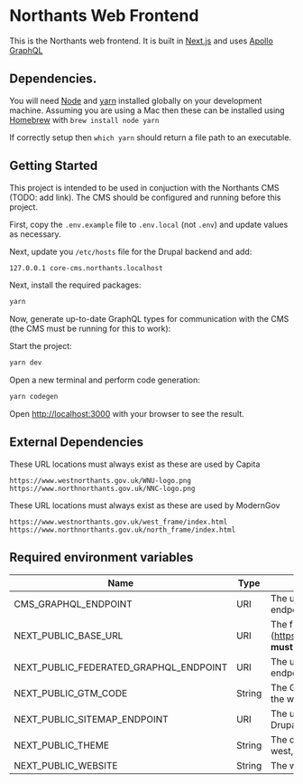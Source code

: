 # Northants Web Frontend

This is the Northants web frontend.
It is built in [Next.js](https://nextjs.org) and uses [Apollo GraphQL](https://www.apollographql.com/)

## Dependencies.

You will need [Node](https://nodejs.org/) and [yarn](https://yarnpkg.com/lang/en/) installed globally on your development machine. Assuming you are using a Mac then these can be installed using [Homebrew](https://brew.sh/) with `brew install node yarn`

If correctly setup then `which yarn` should return a file path to an executable.

## Getting Started

This project is intended to be used in conjuction with the Northants CMS (TODO: add link). The CMS should be configured and running before this project.

First, copy the `.env.example` file to `.env.local` (not `.env`) and update values as necessary.

Next, update you `/etc/hosts` file for the Drupal backend and add:

```bash
127.0.0.1 core-cms.northants.localhost
```

Next, install the required packages:

```bash
yarn
```

Now, generate up-to-date GraphQL types for communication with the CMS (the CMS must be running for this to work):

Start the project:

```bash
yarn dev
```

Open a new terminal and perform code generation:

```bash
yarn codegen
```

Open [http://localhost:3000](http://localhost:3000) with your browser to see the result.


## External Dependencies

These URL locations must always exist as these are used by Capita

```
https://www.westnorthants.gov.uk/WNU-logo.png
https://www.northnorthants.gov.uk/NNC-logo.png
```

These URL locations must always exist as these are used by ModernGov

```
https://www.westnorthants.gov.uk/west_frame/index.html
https://www.northnorthants.gov.uk/north_frame/index.html
```

## Required environment variables
| Name        | Type        | Value |
| ----------- | ----------- | ----------- |
| CMS_GRAPHQL_ENDPOINT      | URI       | The url to the Drupal GraphQL endpoint |
| NEXT_PUBLIC_BASE_URL  | URI        | The frontend website URL (https://www.westnorthants.co.uk/) **must contain trailing slash** |
| NEXT_PUBLIC_FEDERATED_GRAPHQL_ENDPOINT  | URI        | The url to the federated GraphQL endpoint |
| NEXT_PUBLIC_GTM_CODE  | String        | The Google Tag Manager code for the website |
| NEXT_PUBLIC_SITEMAP_ENDPOINT  | URI        | The url to the sitemap.xml file in Drupal |
| NEXT_PUBLIC_THEME  | String        | The design system theme name i.e. west, lb_theme_west, etc |
| NEXT_PUBLIC_WEBSITE  | String        | The website it is on i.e. west, north |